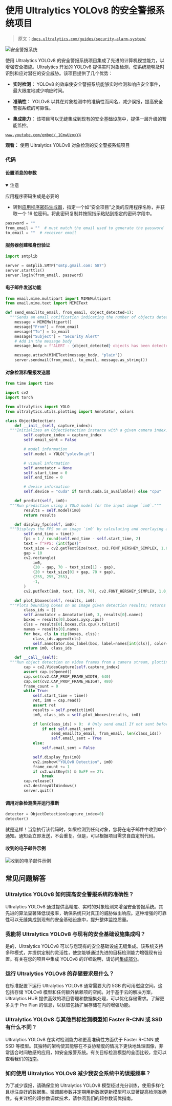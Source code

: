 # 使用 Ultralytics YOLOv8 的安全警报系统项目

> 原文：[`docs.ultralytics.com/guides/security-alarm-system/`](https://docs.ultralytics.com/guides/security-alarm-system/)

![安全警报系统](img/b167c100105e9040cc4f9a6c801fa810.png)

使用 Ultralytics YOLOv8 的安全警报系统项目集成了先进的计算机视觉能力，以增强安全措施。Ultralytics 开发的 YOLOv8 提供实时对象检测，使系统能够及时识别和应对潜在的安全威胁。该项目提供了几个优势：

+   **实时检测：** YOLOv8 的效率使安全警报系统能够实时检测和响应安全事件，最大限度地减少响应时间。

+   **准确性：** YOLOv8 以其在对象检测中的准确性而闻名，减少误报，提高安全警报系统的可靠性。

+   **集成能力：** 该项目可以无缝集成到现有的安全基础设施中，提供一层升级的智能监控。

[`www.youtube.com/embed/_1CmwUzoxY4`](https://www.youtube.com/embed/_1CmwUzoxY4)

**观看：** 使用 Ultralytics YOLOv8 对象检测的安全警报系统项目

### 代码

#### 设置消息的参数

<details class="tip" open="open"><summary>注意</summary>

应用程序密码生成是必要的</details>

+   转到[应用程序密码生成器](https://myaccount.google.com/apppasswords)，指定一个如“安全项目”之类的应用程序名称，并获取一个 16 位密码。将此密码复制并按照指示粘贴到指定的密码字段中。

```py
password = ""
from_email = ""  # must match the email used to generate the password
to_email = ""  # receiver email 
```

#### 服务器创建和身份验证

```py
import smtplib

server = smtplib.SMTP("smtp.gmail.com: 587")
server.starttls()
server.login(from_email, password) 
```

#### 电子邮件发送功能

```py
from email.mime.multipart import MIMEMultipart
from email.mime.text import MIMEText

def send_email(to_email, from_email, object_detected=1):
  """Sends an email notification indicating the number of objects detected; defaults to 1 object."""
    message = MIMEMultipart()
    message["From"] = from_email
    message["To"] = to_email
    message["Subject"] = "Security Alert"
    # Add in the message body
    message_body = f"ALERT - {object_detected} objects has been detected!!"

    message.attach(MIMEText(message_body, "plain"))
    server.sendmail(from_email, to_email, message.as_string()) 
```

#### 对象检测和警报发送器

```py
from time import time

import cv2
import torch

from ultralytics import YOLO
from ultralytics.utils.plotting import Annotator, colors

class ObjectDetection:
    def __init__(self, capture_index):
  """Initializes an ObjectDetection instance with a given camera index."""
        self.capture_index = capture_index
        self.email_sent = False

        # model information
        self.model = YOLO("yolov8n.pt")

        # visual information
        self.annotator = None
        self.start_time = 0
        self.end_time = 0

        # device information
        self.device = "cuda" if torch.cuda.is_available() else "cpu"

    def predict(self, im0):
  """Run prediction using a YOLO model for the input image `im0`."""
        results = self.model(im0)
        return results

    def display_fps(self, im0):
  """Displays the FPS on an image `im0` by calculating and overlaying as white text on a black rectangle."""
        self.end_time = time()
        fps = 1 / round(self.end_time - self.start_time, 2)
        text = f"FPS: {int(fps)}"
        text_size = cv2.getTextSize(text, cv2.FONT_HERSHEY_SIMPLEX, 1.0, 2)[0]
        gap = 10
        cv2.rectangle(
            im0,
            (20 - gap, 70 - text_size[1] - gap),
            (20 + text_size[0] + gap, 70 + gap),
            (255, 255, 255),
            -1,
        )
        cv2.putText(im0, text, (20, 70), cv2.FONT_HERSHEY_SIMPLEX, 1.0, (0, 0, 0), 2)

    def plot_bboxes(self, results, im0):
  """Plots bounding boxes on an image given detection results; returns annotated image and class IDs."""
        class_ids = []
        self.annotator = Annotator(im0, 3, results[0].names)
        boxes = results[0].boxes.xyxy.cpu()
        clss = results[0].boxes.cls.cpu().tolist()
        names = results[0].names
        for box, cls in zip(boxes, clss):
            class_ids.append(cls)
            self.annotator.box_label(box, label=names[int(cls)], color=colors(int(cls), True))
        return im0, class_ids

    def __call__(self):
  """Run object detection on video frames from a camera stream, plotting and showing the results."""
        cap = cv2.VideoCapture(self.capture_index)
        assert cap.isOpened()
        cap.set(cv2.CAP_PROP_FRAME_WIDTH, 640)
        cap.set(cv2.CAP_PROP_FRAME_HEIGHT, 480)
        frame_count = 0
        while True:
            self.start_time = time()
            ret, im0 = cap.read()
            assert ret
            results = self.predict(im0)
            im0, class_ids = self.plot_bboxes(results, im0)

            if len(class_ids) > 0:  # Only send email If not sent before
                if not self.email_sent:
                    send_email(to_email, from_email, len(class_ids))
                    self.email_sent = True
            else:
                self.email_sent = False

            self.display_fps(im0)
            cv2.imshow("YOLOv8 Detection", im0)
            frame_count += 1
            if cv2.waitKey(5) & 0xFF == 27:
                break
        cap.release()
        cv2.destroyAllWindows()
        server.quit() 
```

#### 调用对象检测类并运行推断

```py
detector = ObjectDetection(capture_index=0)
detector() 
```

就是这样！当您执行该代码时，如果检测到任何对象，您将在电子邮件中收到单个通知。通知会立即发送，不会重复。但是，可以根据项目需求自由定制代码。

#### 收到的电子邮件示例

![收到的电子邮件示例](img/7306e6f86717256afe1fbc4ff593b967.png)

## 常见问题解答

### Ultralytics YOLOv8 如何提高安全警报系统的准确性？

Ultralytics YOLOv8 通过提供高精度、实时的对象检测来增强安全警报系统。其先进的算法显著降低误报率，确保系统只对真正的威胁做出响应。这种增强的可靠性可以无缝集成到现有的安全基础设施中，提升整体监控质量。

### 我能将 Ultralytics YOLOv8 与现有的安全基础设施集成吗？

是的，Ultralytics YOLOv8 可以与您现有的安全基础设施无缝集成。该系统支持多种模式，并提供定制的灵活性，使您能够通过先进的目标检测能力增强现有设置。有关在您的项目中集成 YOLOv8 的详细说明，请访问[集成部分](https://docs.ultralytics.com/integrations/)。

### 运行 Ultralytics YOLOv8 的存储要求是什么？

在标准配置下运行 Ultralytics YOLOv8 通常需要大约 5GB 的可用磁盘空间。这包括存储 YOLOv8 模型和任何额外依赖项的空间。对于基于云的解决方案，Ultralytics HUB 提供高效的项目管理和数据集处理，可以优化存储需求。了解更多关于 Pro Plan 的信息，以获取包括扩展存储在内的增强功能。

### Ultralytics YOLOv8 与其他目标检测模型如 Faster R-CNN 或 SSD 有什么不同？

Ultralytics YOLOv8 在实时检测能力和更高准确性方面优于 Faster R-CNN 或 SSD 等模型。其独特的架构使其能够在不妥协精度的情况下更快地处理图像，非常适合时间敏感的应用，如安全报警系统。有关目标检测模型的全面比较，您可以查看我们的[指南](https://docs.ultralytics.com/models)。

### 如何使用 Ultralytics YOLOv8 减少我安全系统中的误报频率？

为了减少误报，请确保您的 Ultralytics YOLOv8 模型经过充分训练，使用多样化且标注良好的数据集。微调超参数并定期用新数据更新模型可以显著提高检测准确性。有关详细的超参数调优技术，请参阅我们的超参数调优指南。
